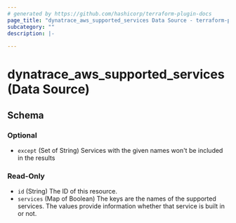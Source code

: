 ```yaml
---
# generated by https://github.com/hashicorp/terraform-plugin-docs
page_title: "dynatrace_aws_supported_services Data Source - terraform-provider-dynatrace"
subcategory: ""
description: |-
  
---
```


# dynatrace_aws_supported_services (Data Source)





<!-- schema generated by tfplugindocs -->
## Schema

### Optional

- `except` (Set of String) Services with the given names won't be included in the results

### Read-Only

- `id` (String) The ID of this resource.
- `services` (Map of Boolean) The keys are the names of the supported services. The values provide information whether that service is built in or not.


